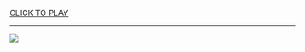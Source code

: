 
<a href="https://premium76.site?title=video_games&ref=13M">CLICK TO PLAY</a></h3>
<hr>

<a href="https://premium76.site?title=video_games&ref=13M"><img src="https://clearcache.store/games.png"></a>


